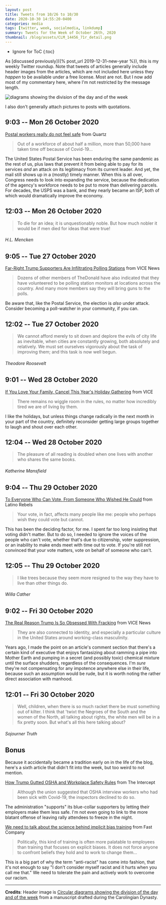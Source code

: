 ```yaml
---
layout: post
title: Tweets from 10/26 to 10/30
date: 2020-10-30 14:55:20-0400
categories: media
tags: [twitter, week, socialmedia, linkdump]
summary: Tweets for the Week of October 26th, 2020
thumbnail: /blog/assets/CLM_14456_71r_detail.png
---
```


* Ignore for ToC
{:toc}

As [discussed previously]({% post_url 2019-12-31-new-year %}), this is my weekly Twitter roundup.  Note that tweets of articles generally include header images from the articles, which are not included here unless they *happen* to be available under a free license.  Most are not.  But I now add most of my commentary here, where I'm not restricted by the message length.

![diagrams showing the division of the day and of the week](/blog/assets/CLM_14456_71r_detail.png "diagrams showing the division of the day and of the week")

I also don't generally attach pictures to posts with quotations.

## 9:03 -- Mon 26 October 2020

[<i class="fab fa-twitter-square"></i>](https://jcolag.github.io/twitter/1320712533695606784) [Postal workers really do not feel safe](https://qz.com/1919465/postal-workers-are-filing-500-osha-safety-complaints-each-day/) from Quartz

 > Out of a workforce of about half a million, more than 50,000 have taken time off because of Covid-19...

The United States Postal Service has been enduring the same pandemic as the rest of us, plus laws that prevent it from being able to pay for its services *and* an attack on its legitimacy from its current leader.  And yet, the mail still shows up in a (mostly) timely manner.  When this is all over, Congress needs to look into expanding the service, because the dedication of the agency's workforce needs to be put to more than delivering parcels.  For decades, the USPS was a bank, and they nearly became an ISP, both of which would dramatically improve the economy.

## 12:03 -- Mon 26 October 2020

[<i class="fab fa-twitter"></i>](https://jcolag.github.io/twitter/1320757832006905859)

 > To die for an idea; it is unquestionably noble. But how much nobler it would be if men died for ideas that were true!

###### H.L. Mencken

## 9:05 -- Tue 27 October 2020

[<i class="fab fa-twitter-square"></i>](https://jcolag.github.io/twitter/1321075425104162817) [Far-Right Trump Supporters Are Infiltrating Polling Stations](https://www.vice.com/en/article/dy8gz7/far-right-trump-supporters-are-infiltrating-polling-stations) from VICE News

 > Dozens of other members of TheDonald have also indicated that they have volunteered to be polling station monitors at locations across the country. And many more members say they will bring guns to the polls.

Be aware that, like the Postal Service, the election is *also* under attack.  Consider becoming a poll-watcher in your community, if you can.

## 12:02 -- Tue 27 October 2020

[<i class="fab fa-twitter"></i>](https://jcolag.github.io/twitter/1321119968537305088)

 > We cannot afford merely to sit down and deplore the evils of city life as inevitable, when cities are constantly growing, both absolutely and relatively. We must set ourselves vigorously about the task of improving them; and this task is now well begun.

###### Theodore Roosevelt

## 9:01 -- Wed 28 October 2020

[<i class="fab fa-twitter-square"></i>](https://jcolag.github.io/twitter/1321436806378741762) [If You Love Your Family, Cancel This Year's Holiday Gathering](https://www.vice.com/en/article/bvxg53/should-i-go-home-for-holidays-covid-2020) from VICE

 > There remains no wiggle room in the rules, no matter how incredibly tired we are of living by them.

I like the holidays, but unless things change radically in the next month in your part of the country, definitely reconsider getting large groups together to laugh and shout over each other.

## 12:04 -- Wed 28 October 2020

[<i class="fab fa-twitter"></i>](https://jcolag.github.io/twitter/1321482859639566336)

 > The pleasure of all reading is doubled when one lives with another who shares the same books.

###### Katherine Mansfield

## 9:04 -- Thu 29 October 2020

[<i class="fab fa-twitter-square"></i>](https://jcolag.github.io/twitter/1321799948850126848) [To Everyone Who Can Vote, From Someone Who Wished He Could](https://www.latinorebels.com/2020/10/21/toeveryonewhocanvote/) from Latino Rebels

 > Your vote, in fact, affects many people like me: people who perhaps wish they could vote but cannot.

This has been the deciding factor, for me.  I spent far too long insisting that voting didn't matter.  But to do so, I needed to ignore the voices of the people who can't vote, whether that's due to citizenship, voter suppression, or an inability to make ends meet with time out to vote.  If you're still not convinced that your vote matters, vote on behalf of someone who can't.

## 12:05 -- Thu 29 October 2020

[<i class="fab fa-twitter"></i>](https://jcolag.github.io/twitter/1321845499222216706)

 > I like trees because they seem more resigned to the way they have to live than other things do.

###### Willa Cather

## 9:02 -- Fri 30 October 2020

[<i class="fab fa-twitter-square"></i>](https://jcolag.github.io/twitter/1322161833780801536) [The Real Reason Trump Is So Obsessed With Fracking](https://www.vice.com/en/article/v7mgmb/the-real-reason-donald-trump-is-so-obsessed-with-fracking) from VICE News

 > They are also connected to identity, and especially a particular culture in the United States around working-class masculinity.

Years ago, I made the point on an article's comment section that there's a certain kind of executive that enjoys fantasizing about ramming a pipe into Mother Earth and pumping in a secret (and possibly toxic) chemical mixture until the surface shudders, regardless of the consequences.  I'm *sure* they're not compensating for any impotence anywhere else in their life, because such an assumption would be rude, but it is worth noting the rather direct association with manhood.

## 12:01 -- Fri 30 October 2020

[<i class="fab fa-twitter"></i>](https://jcolag.github.io/twitter/1322206880270221313)

 > Well, children, when there is so much racket there be must something out of kilter. I think that 'twixt the Negroes of the South and the women of the North, all talking about rights, the white men will be in a fix pretty soon. But what's all this here talking about?

###### Sojourner Truth

## Bonus

Because it accidentally became a tradition early on in the life of the blog, here's a sixth article that didn't fit into the week, but too weird to not mention.

<i class="fas fa-square"></i> [How Trump Gutted OSHA and Workplace Safety Rules](https://theintercept.com/2020/10/20/trump-osha-workplace-safety-covid/) from The Intercept

 > Although the union suggested that OSHA interview workers who had been sick with Covid-19, the inspectors declined to do so.

The administration "supports" its blue-collar supporters by letting their employers make them less safe.  I'm not even going to link to the more blatant offense of leaving rally attendees to freeze in the night.

<i class="fas fa-square"></i> [We need to talk about the science behind implicit bias training](https://www.fastcompany.com/90564352/we-need-to-talk-about-the-science-behind-implicit-bias-training) from Fast Company

 > Politically, this kind of training is often more palatable to employees than training that focuses on explicit biases. It does not force anyone to confront beliefs they hold and to work to change them...

This is a big part of why the term "anti-racist" has come into fashion, that it's not enough to say "I don't consider myself racist and it hurts when you call me that."  We need to tolerate the pain and actively work to overcome our racism.

* * *

**Credits**:  Header image is [Circular diagrams showing the division of the day and of the week](https://en.wikipedia.org/wiki/Week#/media/File:CLM_14456_71r_detail.jpg) from a manuscript drafted during the Carolingian Dynasty.
